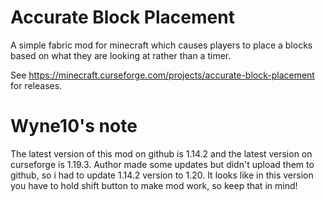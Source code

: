 # Accurate Block Placement

A simple fabric mod for minecraft which causes players to place a blocks based on what they are looking at rather than a timer.

See https://minecraft.curseforge.com/projects/accurate-block-placement for releases.

# Wyne10's note

The latest version of this mod on github is 1.14.2 and the latest version on curseforge is 1.19.3. Author made some updates but didn't upload them to github, so i had to update 1.14.2 version to 1.20. It looks like in this version you have to hold shift button to make mod work, so keep that in mind!
